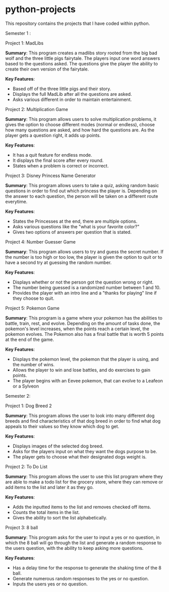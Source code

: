 # python-projects
This repository contains the projects that I have coded within python.

Semester 1 :

Project 1: MadLibs

  **Summary**: This program creates a madlibs story rooted from the big bad wolf and the three little pigs fairytale. The players input one word answers based to the questions asked. The questions give the player the ability to create their own version of the fairytale.
  
  **Key Features**: 
  - Based off of the three little pigs and their story.
  - Displays the full MadLib after all the questions are asked. 
  - Asks various different in order to maintain entertainment.
    
Project 2: Multiplication Game

  **Summary**: This program allows users to solve multiplication problems, it gives the option to choose different modes (normal or endless), choose how many questions are asked, and how hard the questions are. As the player gets a question right, it adds up points.
  
  **Key Features**: 
  - It has a quit feature for endless mode.
  - It displays the final score after every round. 
  - States when a problem is correct or incorrect.
    
Project 3: Disney Princess Name Generator

  **Summary**: This program allows users to take a quiz, asking random basic questions in order to find out which princess the player is. Depending on the answer to each question, the person will be taken on a different route everytime.
  
  **Key Features**: 
  - States the Princesses at the end, there are multiple options.
  - Asks various questions like the "what is your favorite color?"
  - Gives two options of answers per question that is stated.
    
Project 4: Number Guesser Game

  **Summary**: This program allows users to try and guess the secret number. If the number is too high or too low, the player is given the option to quit or to have a second try at guessing the random number. 
  
  **Key Features**: 
  - Displays whether or not the person got the question wrong or right.
  - The number being guessed is a randomized number between 1 and 10.
  - Provides the player with an intro line and a "thanks for playing" line if they choose to quit.
    
Project 5: Pokemon Game

  **Summary**: This program is a game where your pokemon has the abilities to battle, train, rest, and evolve. Depending on the amount of tasks done, the pokemon's level increases, when the points reach a certain level, the pokemon evolves. The Pokemon also has a final battle that is worth 5 points at the end of the game.  
  
  **Key Features**: 
  - Displays the pokemon level, the pokemon that the player is using, and the number of wins.
  - Allows the player to win and lose battles, and do exercises to gain points.
  - The player begins with an Eevee pokemon, that can evolve to a Leafeon or a Sylveon

Semester 2:

Project 1: Dog Breed 2

 **Summary**: This program allows the user to look into many different dog breeds and find characteristics of that dog breed in order to find what dog appeals to their values so they know which dog to get.
  
  **Key Features**: 
  - Displays images of the selected dog breed.
  - Asks for the players input on what they want the dogs purpose to be.
  - The player gets to choose what their designated dogs weight is.

Project 2: To Do List

**Summary**: This program allows the user to use this list program where they are able to make a todo list for the grocery store, where they can remove or add items to the list and later it as they go.
  
  **Key Features**: 
  - Adds the inputted items to the list and removes checked off items.
  - Counts the total items in the list.
  - Gives the ability to sort the list alphabetically.

Project 3: 8 ball

**Summary**: This program asks for the user to input a yes or no question, in which the 8 ball will go through the list and generate a random response to the users question, with the ability to keep asking more questions.
  
  **Key Features**: 
  - Has a delay time for the response to generate the shaking time of the 8 ball.
  - Generate numerous random responses to the yes or no question.
  - Inputs the users yes or no question.


 
